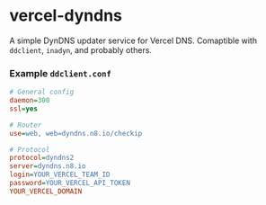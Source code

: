 # vercel-dyndns

A simple DynDNS updater service for Vercel DNS. Comaptible with `ddclient`, `inadyn`, and probably others.

### Example `ddclient.conf`

```ini
# General config
daemon=300
ssl=yes

# Router
use=web, web=dyndns.n8.io/checkip

# Protocol
protocol=dyndns2
server=dyndns.n8.io
login=YOUR_VERCEL_TEAM_ID
password=YOUR_VERCEL_API_TOKEN
YOUR_VERCEL_DOMAIN
```
